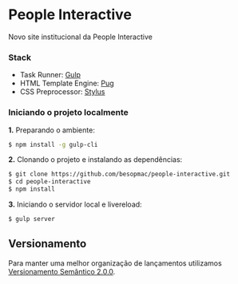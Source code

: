 # People Interactive

Novo site institucional da People Interactive

### Stack

- Task Runner: [Gulp](http://gulpjs.com/)
- HTML Template Engine: [Pug](https://pugjs.org/api/getting-started.html)
- CSS Preprocessor: [Stylus](http://stylus-lang.com/)

### Iniciando o projeto localmente

**1.** Preparando o ambiente:
```sh
$ npm install -g gulp-cli
```

**2.** Clonando o projeto e instalando as dependências:
```sh
$ git clone https://github.com/besopmac/people-interactive.git
$ cd people-interactive
$ npm install
```

**3.** Iniciando o servidor local e livereload:
```sh
$ gulp server
```

## Versionamento

Para manter uma melhor organização de lançamentos utilizamos [Versionamento Semântico 2.0.0](http://semver.org/).
